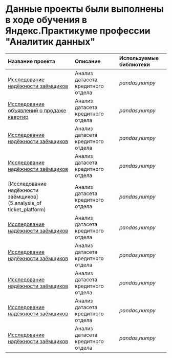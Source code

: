 # Данные проекты были выполнены в ходе обучения в Яндекс.Практикуме профессии "Аналитик данных"
| Название проекта | Описание | Используемые библиотеки | 
| :---------------------- | :---------------------- | :---------------------- |
| [Исследование надёжности заёмщиков](1.credit_reliability) | Анализ датасета кредитного отдела | *pandas*,*numpy* |
| [Исследование объявлений о продаже квартир](2.property_research) | Анализ датасета кредитного отдела | *pandas*,*numpy* |
| [Исследование надёжности заёмщиков](3.telecom) | Анализ датасета кредитного отдела | *pandas*,*numpy* |
| [Исследование надёжности заёмщиков](4.gameshop) | Анализ датасета кредитного отдела | *pandas*,*numpy* |
| [Исследование надёжности заёмщиков](5.analysis_of ticket_platform) | Анализ датасета кредитного отдела | *pandas*,*numpy* |
| [Исследование надёжности заёмщиков](6.desicion_based_on_data) | Анализ датасета кредитного отдела | *pandas*,*numpy* |
| [Исследование надёжности заёмщиков](7.restaraunts) | Анализ датасета кредитного отдела | *pandas*,*numpy* |
| [Исследование надёжности заёмщиков](8.ab_analysis) | Анализ датасета кредитного отдела | *pandas*,*numpy* |
| [Исследование надёжности заёмщиков](9.dashboard) | Анализ датасета кредитного отдела | *pandas*,*numpy* |
| [Исследование надёжности заёмщиков](10.gym) | Анализ датасета кредитного отдела | *pandas*,*numpy* |

